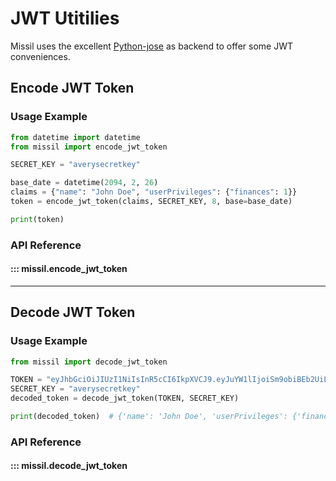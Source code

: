 # JWT Utitilies

Missil uses the excellent [Python-jose](https://github.com/mpdavis/python-jose) as backend to offer some JWT conveniences.


## Encode JWT Token

### Usage Example

```python
from datetime import datetime
from missil import encode_jwt_token

SECRET_KEY = "averysecretkey"

base_date = datetime(2094, 2, 26)
claims = {"name": "John Doe", "userPrivileges": {"finances": 1}}
token = encode_jwt_token(claims, SECRET_KEY, 8, base=base_date)

print(token)
```

### API Reference

#### ::: missil.encode_jwt_token

---


## Decode JWT Token

### Usage Example

```python
from missil import decode_jwt_token

TOKEN = "eyJhbGciOiJIUzI1NiIsInR5cCI6IkpXVCJ9.eyJuYW1lIjoiSm9obiBEb2UiLCJ1c2VyUHJpdmlsZWdlcyI6eyJmaW5hbmNlcyI6MX0sImV4cCI6MzkxODY3MjAwMH0.BWkskBJZj68mLaxqgdO0occL_FY8RSdEnqNSC6Swxh0"
SECRET_KEY = "averysecretkey"
decoded_token = decode_jwt_token(TOKEN, SECRET_KEY)

print(decoded_token)  # {'name': 'John Doe', 'userPrivileges': {'finances': 1}, 'exp': 3918672000}

```

### API Reference

#### ::: missil.decode_jwt_token
